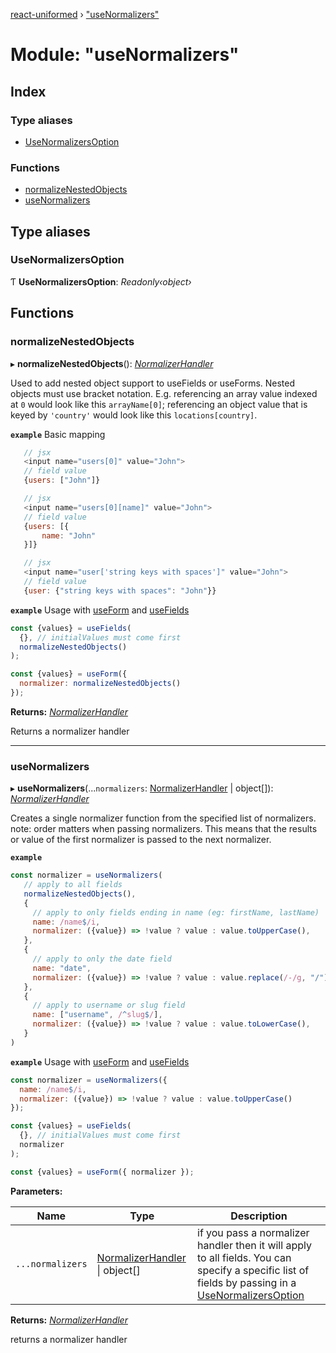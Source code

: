 [react-uniformed](../README.md) › ["useNormalizers"](_usenormalizers_.md)

# Module: "useNormalizers"

## Index

### Type aliases

* [UseNormalizersOption](_usenormalizers_.md#usenormalizersoption)

### Functions

* [normalizeNestedObjects](_usenormalizers_.md#normalizenestedobjects)
* [useNormalizers](_usenormalizers_.md#usenormalizers)

## Type aliases

###  UseNormalizersOption

Ƭ **UseNormalizersOption**: *Readonly‹object›*

## Functions

###  normalizeNestedObjects

▸ **normalizeNestedObjects**(): *[NormalizerHandler](../interfaces/_usefields_.normalizerhandler.md)*

Used to add nested object support to useFields or useForms. Nested objects
must use bracket notation. E.g. referencing an
array value indexed at `0` would look like this `arrayName[0]`; referencing an object
value that is keyed by `'country'` would look like this `locations[country]`.

**`example`** <caption>Basic mapping</caption>
```javascript
   // jsx
   <input name="users[0]" value="John">
   // field value
   {users: ["John"]}

   // jsx
   <input name="users[0][name]" value="John">
   // field value
   {users: [{
       name: "John"
   }]}

   // jsx
   <input name="user['string keys with spaces']" value="John">
   // field value
   {user: {"string keys with spaces": "John"}}
```

**`example`** <caption>Usage with [useForm](_useform_.md#useform) and [useFields](_usefields_.md#usefields)</caption>
```javascript
const {values} = useFields(
  {}, // initialValues must come first
  normalizeNestedObjects()
);

const {values} = useForm({
  normalizer: normalizeNestedObjects()
});
```

**Returns:** *[NormalizerHandler](../interfaces/_usefields_.normalizerhandler.md)*

Returns a normalizer handler

___

###  useNormalizers

▸ **useNormalizers**(...`normalizers`: [NormalizerHandler](../interfaces/_usefields_.normalizerhandler.md) | object[]): *[NormalizerHandler](../interfaces/_usefields_.normalizerhandler.md)*

Creates a single normalizer function from the specified list of normalizers.
note: order matters when passing normalizers. This means that the results or value
of the first normalizer is passed to the next normalizer.

**`example`** 
```javascript
const normalizer = useNormalizers(
   // apply to all fields
   normalizeNestedObjects(),
   {
     // apply to only fields ending in name (eg: firstName, lastName)
     name: /name$/i,
     normalizer: ({value}) => !value ? value : value.toUpperCase(),
   },
   {
     // apply to only the date field
     name: "date",
     normalizer: ({value}) => !value ? value : value.replace(/-/g, "/"),
   },
   {
     // apply to username or slug field
     name: ["username", /^slug$/],
     normalizer: ({value}) => !value ? value : value.toLowerCase(),
   }
)
```

**`example`** <caption>Usage with [useForm](_useform_.md#useform) and [useFields](_usefields_.md#usefields)</caption>
```javascript
const normalizer = useNormalizers({
  name: /name$/i,
  normalizer: ({value}) => !value ? value : value.toUpperCase()
});

const {values} = useFields(
  {}, // initialValues must come first
  normalizer
);

const {values} = useForm({ normalizer });
```

**Parameters:**

Name | Type | Description |
------ | ------ | ------ |
`...normalizers` | [NormalizerHandler](../interfaces/_usefields_.normalizerhandler.md) &#124; object[] | if you pass a normalizer handler then it will apply to all fields. You can specify a specific list of fields by passing in a [UseNormalizersOption](_usenormalizers_.md#usenormalizersoption) |

**Returns:** *[NormalizerHandler](../interfaces/_usefields_.normalizerhandler.md)*

returns a normalizer handler
